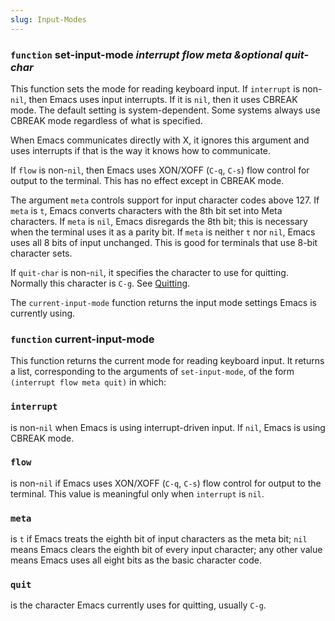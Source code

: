 ```yaml
---
slug: Input-Modes
---
```


### <span className="tag function">`function`</span> **set-input-mode** *interrupt flow meta \&optional quit-char*

This function sets the mode for reading keyboard input. If `interrupt` is non-`nil`, then Emacs uses input interrupts. If it is `nil`, then it uses CBREAK mode. The default setting is system-dependent. Some systems always use CBREAK mode regardless of what is specified.

When Emacs communicates directly with X, it ignores this argument and uses interrupts if that is the way it knows how to communicate.

If `flow` is non-`nil`, then Emacs uses XON/XOFF (`C-q`, `C-s`) flow control for output to the terminal. This has no effect except in CBREAK mode.

The argument `meta` controls support for input character codes above 127. If `meta` is `t`, Emacs converts characters with the 8th bit set into Meta characters. If `meta` is `nil`, Emacs disregards the 8th bit; this is necessary when the terminal uses it as a parity bit. If `meta` is neither `t` nor `nil`, Emacs uses all 8 bits of input unchanged. This is good for terminals that use 8-bit character sets.

If `quit-char` is non-`nil`, it specifies the character to use for quitting. Normally this character is `C-g`. See [Quitting](/docs/elisp/Quitting).

The `current-input-mode` function returns the input mode settings Emacs is currently using.

### <span className="tag function">`function`</span> **current-input-mode**

This function returns the current mode for reading keyboard input. It returns a list, corresponding to the arguments of `set-input-mode`, of the form `(interrupt flow meta quit)` in which:

### `interrupt`

is non-`nil` when Emacs is using interrupt-driven input. If `nil`, Emacs is using CBREAK mode.

### `flow`

is non-`nil` if Emacs uses XON/XOFF (`C-q`, `C-s`) flow control for output to the terminal. This value is meaningful only when `interrupt` is `nil`.

### `meta`

is `t` if Emacs treats the eighth bit of input characters as the meta bit; `nil` means Emacs clears the eighth bit of every input character; any other value means Emacs uses all eight bits as the basic character code.

### `quit`

is the character Emacs currently uses for quitting, usually `C-g`.
